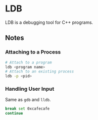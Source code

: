 # LDB

LDB is a debugging tool for C++ programs.

## Notes

### Attaching to a Process

```bash
# Attach to a program
ldb <program name>
# Attach to an existing process
ldb -p <pid>
```

### Handling User Input
Same as `gdb` and `lldb`.

```bash
break set 0xcafecafe
continue
```
